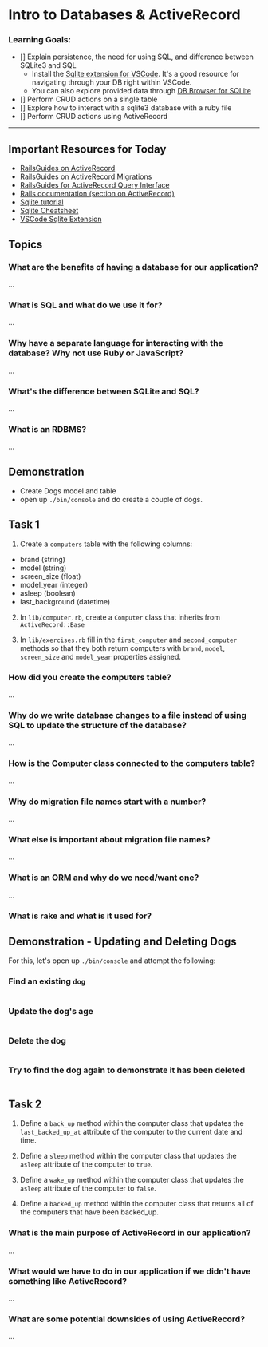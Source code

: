 # Intro to Databases & ActiveRecord

### Learning Goals:
- [] Explain persistence, the need for using SQL, and difference between SQLite3 and SQL
  * Install the [Sqlite extension for VSCode](https://marketplace.visualstudio.com/items?itemName=alexcvzz.vscode-sqlite). It's a good resource for navigating through your DB right within VSCode.
  * You can also explore provided data through [DB Browser for SQLite](https://sqlitebrowser.org/dl/)
- [] Perform CRUD actions on a single table
- [] Explore how to interact with a sqlite3 database with a ruby file
- [] Perform CRUD actions using ActiveRecord

---

## Important Resources for Today
- [RailsGuides on ActiveRecord](https://guides.rubyonrails.org/v5.2/active_record_basics.html)
- [RailsGuides on ActiveRecord Migrations](https://guides.rubyonrails.org/v5.2/active_record_migrations.html)
- [RailsGuides for ActiveRecord Query Interface](https://guides.rubyonrails.org/v5.2/active_record_querying.html)
- [Rails documentation (section on ActiveRecord)](https://api.rubyonrails.org/v5.2.6/)
- [Sqlite tutorial](https://www.sqlitetutorial.net/)
- [Sqlite Cheatsheet]((https://www.sqlitetutorial.net/sqlite-cheat-sheet/))
- [VSCode Sqlite Extension](https://marketplace.visualstudio.com/items?itemName=alexcvzz.vscode-sqlite)

## Topics

### What are the benefits of having a database for our application? 

...
### What is SQL and what do we use it for?

...
### Why have a separate language for interacting with the database? Why not use Ruby or JavaScript?

...
### What's the difference between SQLite and SQL?

...
### What is an RDBMS?

...
## Demonstration

- Create Dogs model and table
- open up `./bin/console` and do create a couple of dogs.

## Task 1

1. Create a `computers` table with the following columns:

- brand (string)
- model (string)
- screen_size (float)
- model_year (integer)
- asleep (boolean)
- last_background (datetime)

2. In `lib/computer.rb`, create a `Computer` class that inherits from `ActiveRecord::Base` 

3. In `lib/exercises.rb` fill in the `first_computer` and `second_computer` methods so that they both return computers with `brand`, `model`, `screen_size` and `model_year` properties assigned.

### How did you create the computers table? 

...

### Why do we write database changes to a file instead of using SQL to update the structure of the database?

...
### How is the Computer class connected to the computers table?

...

### Why do migration file names start with a number?

...

### What else is important about migration file names?

...

### What is an ORM and why do we need/want one?

...

### What is rake and what is it used for?

## Demonstration - Updating and Deleting Dogs

For this, let's open up `./bin/console` and attempt the following:
### Find an existing `dog` 

```rb
```
### Update the dog's age

```rb
```
### Delete the dog

```rb
```
### Try to find the dog again to demonstrate it has been deleted

```rb
```


## Task 2

1. Define a `back_up` method within the computer class that updates the `last_backed_up_at` attribute of the computer to the current date and time.

2. Define a `sleep` method within the computer class that updates the `asleep` attribute of the computer to `true`.

3. Define a `wake_up` method within the computer class that updates the `asleep` attribute of the computer to `false`.

4. Define a `backed_up` method within the computer class that returns all of the computers that have been backed_up.


### What is the main purpose of ActiveRecord in our application?

...
### What would we have to do in our application if we didn't have something like ActiveRecord?

...
### What are some potential downsides of using ActiveRecord?

...
